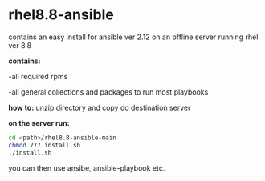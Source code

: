# rhel8.8-ansible
contains an easy install for ansible ver 2.12 on an offline server running rhel ver 8.8

**contains:**

-all required rpms

-all general collections and packages to run most playbooks

**how to:**
unzip directory and copy do destination server

**on the server run:**
```bash
cd <path>/rhel8.8-ansible-main
chmod 777 install.sh
./install.sh 
```
you can then use ansibe, ansible-playbook etc.
